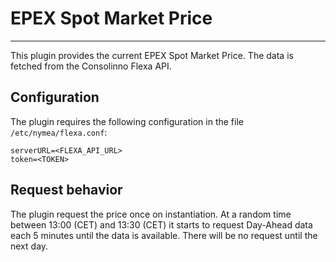 # EPEX Spot Market Price 
--------------------------------
This plugin provides the current EPEX Spot Market Price. The data is fetched from the Consolinno Flexa API.

## Configuration
The plugin requires the following configuration in the file `/etc/nymea/flexa.conf`:
```
serverURL=<FLEXA_API_URL>
token=<TOKEN>
```
## Request behavior
The plugin request the price once on instantiation.
At a random time between 13:00 (CET) and 13:30 (CET) it starts to request Day-Ahead data each 5 minutes until the data is available.
There will be no request until the next day.

